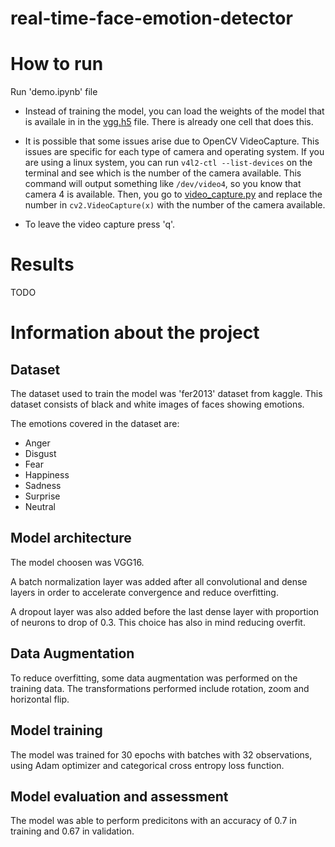 # real-time-face-emotion-detector

# How to run

Run 'demo.ipynb' file

- Instead of training the model, you can load the weights of the model that is availale in in the [vgg.h5](/models/vgg.h5) file. There is already one cell that does this.

- It is possible that some issues arise due to OpenCV VideoCapture. This issues are specific for each type of camera and operating system. If you are using a linux system, you can run `v4l2-ctl --list-devices` on the terminal and see which is the number of the camera available. This command will output something like `/dev/video4`, so you know that camera 4 is available. Then, you go to [video_capture.py](/src/video_capture.py) and replace the number in `cv2.VideoCapture(x)` with the number of the camera available.

- To leave the video capture press 'q'.

# Results

TODO

# Information about the project

## Dataset

The dataset used to train the model was 'fer2013' dataset from kaggle. This dataset consists of black and white images of faces showing emotions.

The emotions covered in the dataset are:

- Anger
- Disgust
- Fear
- Happiness
- Sadness
- Surprise
- Neutral

## Model architecture

The model choosen was VGG16.

A batch normalization layer was added after all convolutional and dense layers in order to accelerate convergence and reduce overfitting.

A dropout layer was also added before the last dense layer with proportion of neurons to drop of 0.3. This choice has also in mind reducing overfit.

## Data Augmentation

To reduce overfitting, some data augmentation was performed on the training data. The transformations performed include rotation, zoom and horizontal flip.

## Model training

The model was trained for 30 epochs with batches with 32 observations, using Adam optimizer and categorical cross entropy loss function.

## Model evaluation and assessment

The model was able to perform predicitons with an accuracy of 0.7 in training and 0.67 in validation.
